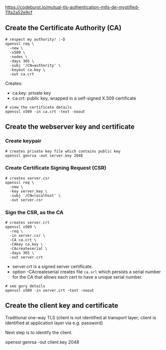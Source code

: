 
https://codeburst.io/mutual-tls-authentication-mtls-de-mystified-11fa2a52e9cf


## Create the Certificate Authority (CA)

```
# respect my authority! :-D
openssl req \
  -new \
  -x509 \
  -nodes \
  -days 365 \
  -subj '/CN=authority' \
  -keyout ca.key \
  -out ca.crt
```

Creates:

- ca.key: private key
- ca.crt: public key, wrapped in a self-signed X.509 certificate


```
# view the certificate details
openssl x509 -in ca.crt -text -noout
```

## Create the webserver key and certificate

### Create keypair


```
# creates private key file which contains public key
openssl genrsa -out server.key 2048
```


### Create Certificate Signing Request (CSR)

```
# creates server.csr
openssl req \
  -new \
  -key server.key \
  -subj '/CN=localhost' \
  -out server.csr
```

### Sign the CSR, as the CA

```
# creates server.crt
openssl x509 \
  -req \
  -in server.csr \
  -CA ca.crt \
  -CAkey ca.key \
  -CAcreateserial \
  -days 365 \
  -out server.crt
```

* server.crt is a signed server certificate.
* option -CAcreateserial creates file `ca.srl` which persists a serial number
  for the CA that allows each cert to have a unique serial number.


```
# see gory details
openssl x509 -in server.crt -text -noout
```


## Create the client key and certificate

Traditional one-way TLS (client is not identified at transport layer; client is
identified at application layer via e.g. password)

Next step is to identify the client.


openssl genrsa -out client.key 2048








